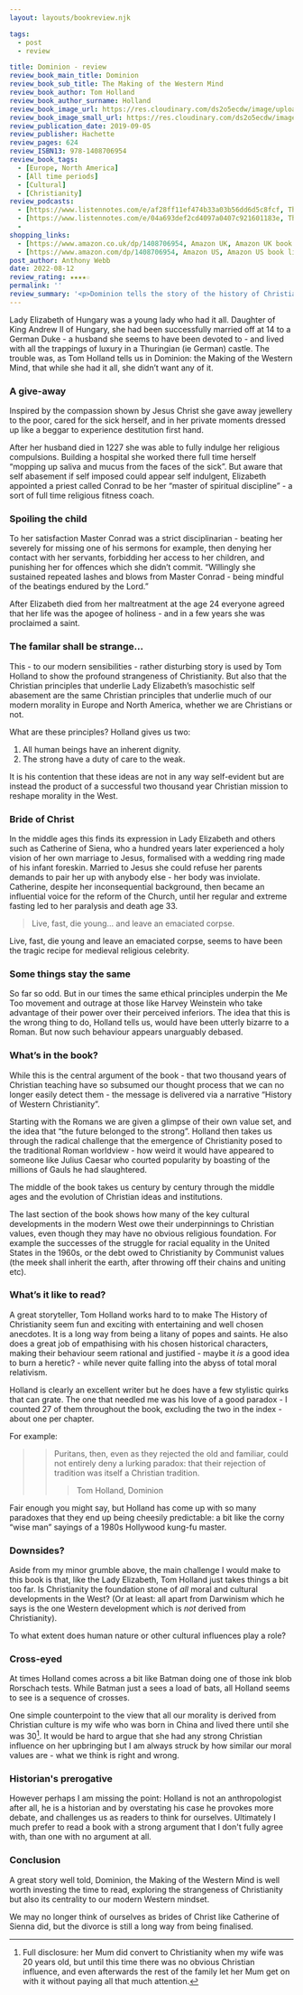 ```yaml
---
layout: layouts/bookreview.njk

tags:
  - post
  - review

title: Dominion - review
review_book_main_title: Dominion
review_book_sub_title: The Making of the Western Mind
review_book_author: Tom Holland
review_book_author_surname: Holland
review_book_image_url: https://res.cloudinary.com/ds2o5ecdw/image/upload/acovers/1408706954.02._SCL_.jpg
review_book_image_small_url: https://res.cloudinary.com/ds2o5ecdw/image/upload/acovers/1408706954.02._SCM_.jpg
review_publication_date: 2019-09-05
review_publisher: Hachette
review_pages: 624
review_ISBN13: 978-1408706954
review_book_tags:
  - [Europe, North America]
  - [All time periods]
  - [Cultural]
  - [Christianity]
review_podcasts:
  - [https://www.listennotes.com/e/af28ff11ef474b33a03b56dd6d5c8fcf, The Andrew Klavan Show, How the Christian Revolution Remade the World A Theological Conversation With Tom Holland]
  - [https://www.listennotes.com/e/04a693def2cd4097a0407c921601183e, The Book Club, Tom Holland Dominion]
  - 
shopping_links:
  - [https://www.amazon.co.uk/dp/1408706954, Amazon UK, Amazon UK book link]
  - [https://www.amazon.com/dp/1408706954, Amazon US, Amazon US book link]
post_author: Anthony Webb
date: 2022-08-12
review_rating: ★★★★☆
permalink: ''
review_summary: '<p>Dominion tells the story of the history of Christianity in the West, and traces this particular history as the source of <b>all</b> of our moral values in Europe and North America.</p><p>Tom Holland does a great job of making religious history fun - and gruesomely fascinating - showing why this Christian story still matters, even if no-one goes to Church.</p>'
---
```


Lady Elizabeth of Hungary was a young lady who had it all. Daughter of King Andrew II of Hungary, she had been successfully married off at 14 to a German Duke - a husband she seems to have been devoted to - and lived with all the trappings of luxury in a Thuringian (ie German) castle. The trouble was, as Tom Holland tells us in Dominion: the Making of the Western Mind, that while she had it all, she didn’t want any of it.

### A give-away

Inspired by the compassion shown by Jesus Christ she gave away jewellery to the poor, cared for the sick herself, and in her private moments dressed up like a beggar to experience destitution first hand.

After her husband died in 1227 she was able to fully indulge her religious compulsions. Building a hospital she worked there full time herself “mopping up saliva and mucus from the faces of the sick”. But aware that self abasement if self imposed could appear self indulgent, Elizabeth appointed a priest called Conrad to be her “master of spiritual discipline” - a sort of full time religious fitness coach.

### Spoiling the child

To her satisfaction Master Conrad was a strict disciplinarian - beating her severely for missing one of his sermons for example, then denying her contact with her servants, forbidding her access to her children, and punishing her for offences which she didn’t commit. “Willingly she sustained repeated lashes and blows from Master Conrad - being mindful of the beatings endured by the Lord.”

After Elizabeth died from her maltreatment at the age 24 everyone agreed that her life was the apogee of holiness - and in a few years she was proclaimed a saint.

### The familar shall be strange...

This - to our modern sensibilities - rather disturbing story is used by Tom Holland to show the profound strangeness of Christianity. But also that the Christian principles that underlie Lady Elizabeth’s masochistic self abasement are the same Christian principles that underlie much of our modern morality in Europe and North America, whether we are Christians or not.

What are these principles? Holland gives us two:

1. All human beings have an inherent dignity.
2. The strong have a duty of care to the weak.

It is his contention that these ideas are not in any way self-evident but are instead the product of a successful two thousand year Christian mission to reshape morality in the West.

### Bride of Christ

In the middle ages this finds its expression in Lady Elizabeth and others such as Catherine of Siena, who a hundred years later experienced a holy vision of her own marriage to Jesus, formalised with a wedding ring made of his infant foreskin. Married to Jesus she could refuse her parents demands to pair her up with anybody else - her body was inviolate. Catherine, despite her inconsequential background, then became an influential voice for the reform of the Church, until her regular and extreme fasting led to her paralysis and death age 33.

> Live, fast, die young... and leave an emaciated corpse.

Live, fast, die young and leave an emaciated corpse, seems to have been the tragic recipe for medieval religious celebrity.

### Some things stay the same

So far so odd. But in our times the same ethical principles underpin the Me Too movement and outrage at those like Harvey Weinstein who take advantage of their power over their perceived inferiors. The idea that this is the wrong thing to do, Holland tells us, would have been utterly bizarre to a Roman. But now such behaviour appears unarguably debased.

### What’s in the book?

While this is the central argument of the book - that two thousand years of Christian teaching have so subsumed our thought process that we can no longer easily detect them - the message is delivered via a narrative “History of Western Christianity”.

Starting with the Romans we are given a glimpse of their own value set, and the idea that “the future belonged to the strong”. Holland then takes us through the radical challenge that the emergence of Christianity posed to the traditional Roman worldview - how weird it would have appeared to someone like Julius Caesar who courted popularity by boasting of the millions of Gauls he had slaughtered.

The middle of the book takes us century by century through the middle ages and the evolution of Christian ideas and institutions.

The last section of the book shows how many of the key cultural developments in the modern West owe their underpinnings to Christian values, even though they may have no obvious religious foundation. For example the successes of the struggle for racial equality in the United States in the 1960s, or the debt owed to Christianity by Communist values (the meek shall inherit the earth, after throwing off their chains and uniting etc).

### What’s it like to read?

A great storyteller, Tom Holland works hard to to make The History of Christianity seem fun and exciting with entertaining and well chosen anecdotes. It is a long way from being a litany of popes and saints. He also does a great job of empathising with his chosen historical characters, making their behaviour seem rational and justified - maybe it _is_ a good idea to burn a heretic? - while never quite falling into the abyss of total moral relativism.

Holland is clearly an excellent writer but he does have a few stylistic quirks that can grate. The one that needled me was his love of a good paradox - I counted 27 of them throughout the book, excluding the two in the index - about one per chapter.

For example:

>> Puritans, then, even as they rejected the old and familiar, could not entirely deny a lurking paradox: that their rejection of tradition was itself a Christian tradition.
>>> Tom Holland, Dominion

Fair enough you might say, but Holland has come up with so many paradoxes that they end up being cheesily predictable: a bit like the corny “wise man” sayings of a 1980s Hollywood kung-fu master.

### Downsides?

Aside from my minor grumble above, the main challenge I would make to this book is that, like the Lady Elizabeth, Tom Holland just takes things a bit too far. Is Christianity the foundation stone of _all_ moral and cultural developments in the West? (Or at least: all apart from Darwinism which he says is the one Western development which is _not_ derived from Christianity).

To what extent does human nature or other cultural influences play a role?

### Cross-eyed

At times Holland comes across a bit like Batman doing one of those ink blob Rorschach tests. While Batman just a sees a load of bats, all Holland seems to see is a sequence of crosses.

One simple counterpoint to the view that all our morality is derived from Christian culture is my wife who was born in China and lived there until she was 30[^1]. It would be hard to argue that she had any strong Christian influence on her upbringing but I am always struck by how similar our moral values are - what we think is right and wrong.

### Historian's prerogative

However perhaps I am missing the point: Holland is not an anthropologist after all, he is a historian and by overstating his case he provokes more debate, and challenges us as readers to think for ourselves. Ultimately I much prefer to read a book with a strong argument that I don't fully agree with, than one with no argument at all.

### Conclusion

A great story well told, Dominion, the Making of the Western Mind is well worth investing the time to read, exploring the strangeness of Christianity but also its centrality to our modern Western mindset.

We may no longer think of ourselves as brides of Christ like Catherine of Sienna did, but the divorce is still a long way from being finalised.



[^1]: Full disclosure: her Mum did convert to Christianity when my wife was 20 years old, but until this time there was no obvious Christian influence, and even afterwards the rest of the family let her Mum get on with it without paying all that much attention.